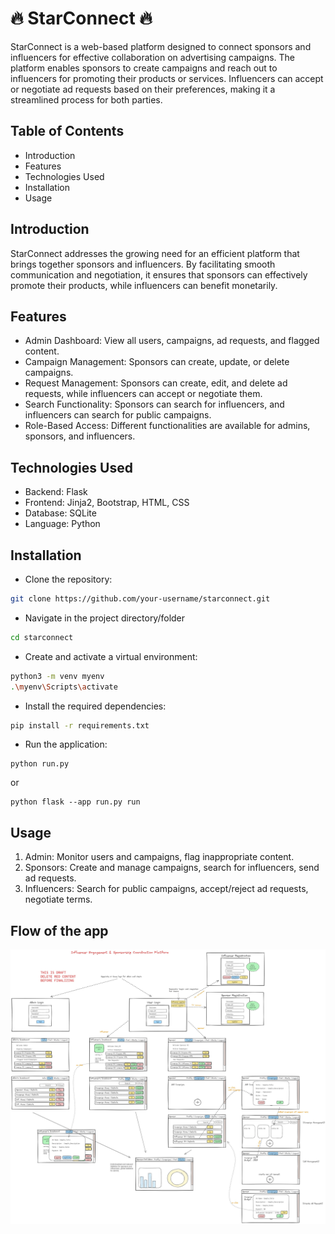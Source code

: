 # 🔥 StarConnect 🔥
StarConnect is a web-based platform designed to connect sponsors and influencers for effective collaboration on advertising campaigns. The platform enables sponsors to create campaigns and reach out to influencers for promoting their products or services. Influencers can accept or negotiate ad requests based on their preferences, making it a streamlined process for both parties.

## Table of Contents
- Introduction
- Features
- Technologies Used
- Installation
- Usage

## Introduction
StarConnect addresses the growing need for an efficient platform that brings together sponsors and influencers. By facilitating smooth communication and negotiation, it ensures that sponsors can effectively promote their products, while influencers can benefit monetarily.

## Features
- Admin Dashboard: View all users, campaigns, ad requests, and flagged content.
- Campaign Management: Sponsors can create, update, or delete campaigns.
- Request Management: Sponsors can create, edit, and delete ad requests, while influencers can accept or negotiate them.
- Search Functionality: Sponsors can search for influencers, and influencers can search for public campaigns.
- Role-Based Access: Different functionalities are available for admins, sponsors, and influencers.

## Technologies Used
- Backend: Flask
- Frontend: Jinja2, Bootstrap, HTML, CSS
- Database: SQLite
- Language: Python

## Installation

- Clone the repository:

```sh
git clone https://github.com/your-username/starconnect.git
```

- Navigate in the project directory/folder

```sh
cd starconnect
```

- Create and activate a virtual environment:

```sh
python3 -m venv myenv
.\myenv\Scripts\activate
```


- Install the required dependencies:

```sh
pip install -r requirements.txt
```

- Run the application:
  
```
python run.py
```
or
```
python flask --app run.py run
```


## Usage
1. Admin: Monitor users and campaigns, flag inappropriate content.
2. Sponsors: Create and manage campaigns, search for influencers, send ad requests.
3. Influencers: Search for public campaigns, accept/reject ad requests, negotiate terms.

## Flow of the app
![Flow diagram](https://github.com/badalwanjari/StarConnect/blob/master/flow.jpg?raw=true)
